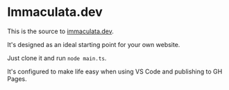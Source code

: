 # Immaculata.dev

This is the source to [immaculata.dev](https://immaculata.dev/).

It's designed as an ideal starting point for your own website.

Just clone it and run `node main.ts`.

It's configured to make life easy when using VS Code and publishing to GH Pages.
